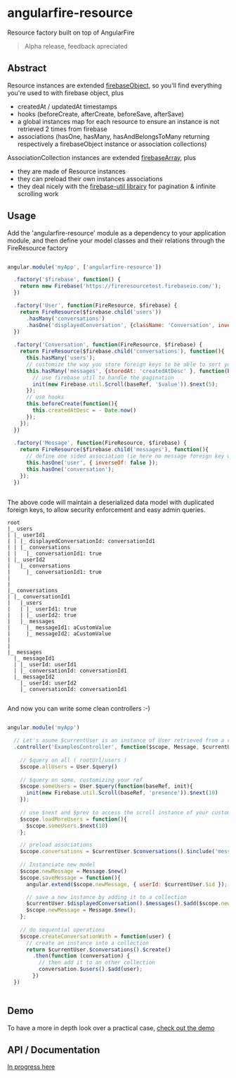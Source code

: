 # angularfire-resource

Resource factory built on top of AngularFire

> Alpha release, feedback apreciated 

## Abstract

Resource instances are extended [firebaseObject](https://www.firebase.com/docs/web/libraries/angular/api.html), so you'll find everything you're used to with firebase object, plus 
+ createdAt / updatedAt timestamps
+ hooks (beforeCreate, afterCreate, beforeSave, afterSave)
+ a global instances map for each resource to ensure an instance is not retrieved 2 times from firebase
+ associations (hasOne, hasMany, hasAndBelongsToMany returning respectively a firebaseObject instance or association collections)

AssociationCollection instances are extended [firebaseArray](https://www.firebase.com/docs/web/libraries/angular/api.html), plus 
+ they are made of Resource instances
+ they can preload their own instances associations
+ they deal nicely with the [firebase-util librairy](https://github.com/firebase/firebase-util) for pagination & infinite scrolling work

## Usage

Add the 'angularfire-resource' module as a dependency to your application module, and then define your model classes and their relations 
through the FireResource factory

```javascript

angular.module('myApp', ['angularfire-resource'])

  .factory('$firebase', function() {
    return new Firebase('https://fireresourcetest.firebaseio.com/');
  })

  .factory('User', function(FireResource, $firebase) {
    return FireResource($firebase.child('users'))
      .hasMany('conversations')
      .hasOne('displayedConversation', {className: 'Conversation', inverseOf: false, foreignKey: 'displayedConversationId' })
  })
  
  .factory('Conversation', function(FireResource, $firebase) {
    return FireResource($firebase.child('conversations'), function(){
      this.hasMany('users');
      // customize the way you store foreign keys to be able to sort your association collection
      this.hasMany('messages', {storedAt: 'createdAtDesc' }, function(baseRef, init){
        // use firebase util to handle the pagination
        init(new Firebase.util.Scroll(baseRef, '$value')).$next(5);  
      });
      // use hooks
      this.beforeCreate(function(){        
        this.createdAtDesc = - Date.now()
      });
    });
  })
  
  .factory('Message', function(FireResource, $firebase) {
    return FireResource($firebase.child('messages'), function(){
      // define one sided association (ie here no message foreign key will be set into the user model)
      this.hasOne('user', { inverseOf: false }); 
      this.hasOne('conversation');
    });
  })
  
```

The above code will maintain a deserialized data model with duplicated foreign keys, to allow security enforcement and easy admin queries.

```
root
|_ users
| |_ userId1
| | |_ displayedConversationId: conversationId1
| | |_ conversations
| |   |_ conversationId1: true
| |_ userId2
|   |_ conversations
|     |_ conversationId1: true
|
|
|_ conversations
| |_ conversationId1
|   |_users
|   | |_ userId1: true
|   | |_ userId2: true
|   |_ messages
|     |_ messageId1: aCustomValue 
|     |_ messageId2: aCustomValue
|
|
|_ messages
  |_ messageId1
  | |_ userId: userId1
  | |_ conversationId: conversationId1
  |_ messageId2
    |_ userId: userId2
    |_ conversationId: conversationId1
    
```

And now you can write some clean controllers :-)

```javascript

angular.module('myApp')

  // Let's asume $currentUser is an instance of User retrieved from a resolve
  .controller('ExamplesController', function($scope, Message, $currentUser){
    
    // $query on all ( rootUrl/users ) 
    $scope.allUsers = User.$query()
    
    // $query on some, customizing your ref
    $scope.someUsers = User.$query(function(baseRef, init){
      init(new Firebase.util.Scroll(baseRef, 'presence')).$next(10)
    });
    
    // use $next and $prev to access the scroll instance of your custom ref (if firebase util is used)
    $scope.loadMoreUsers = function(){
      $scope.someUsers.$next(10)
    };

    // preload associations
    $scope.conversations = $currentUser.$conversations().$include('messages')
    
    // Instanciate new model 
    $scope.newMessage = Message.$new()
    $scope.saveMessage = function(){
      angular.extend($scope.newMessage, { userId: $currentUser.$id });

      // save a new instance by adding it to a collection 
      $currentUser.$displayedConversation().$messages().$add($scope.newMessage)
      $scope.newMessage = Message.$new();
    };
    
    // do sequential operations
    $scope.createConversationWith = function(user) {
      // create an instance into a collection
      return $currentUser.$conversations().$create()
        .then(function (conversation) {
          // then add it to an other collection
          conversation.$users().$add(user);
        })
  })
    
```
## Demo

To have a more in depth look over a practical case, [check out the demo](http://itkin.github.io/angularfire-resource/demo/index.html)

## API / Documentation

[In progress here](http://itkin.github.io/angularfire-resource/doc/index.html)
 




